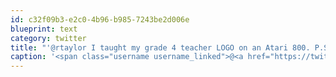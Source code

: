 ```yaml
---
id: c32f09b3-e2c0-4b96-b985-7243be2d006e
blueprint: text
category: twitter
title: "'@rtaylor I taught my grade 4 teacher LOGO on an Atari 800. P.S. I was age 2 when it first came out @timfeeny"
caption: '<span class="username username_linked">@<a href="https://twitter.com/rtaylor" title="Elon Musk">rtaylor</a></span> I taught my grade 4 teacher LOGO on an Atari 800. P.S. I was age 2 when it first came out <span class="username username_linked">@<a href="https://twitter.com/timfeeny" title="Tim Feeny">timfeeny</a></span>'
---
```

